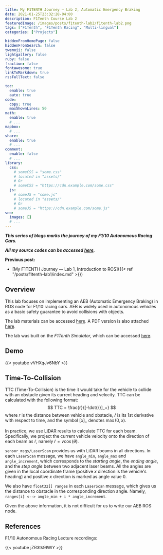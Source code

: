 ```yaml
---
title: My F1TENTH Journey — Lab 2, Automatic Emergency Braking
date: 2021-01-25T23:32:28-04:00
description: F1Tenth Course Lab 2
featuredImage: /images/posts/f1tenth-lab2/f1tenth-lab2.png
tags: ["F1Tenth", "F1Tenth Racing", "Multi-lingual"]
categories: ["Projects"]

hiddenFromHomePage: false
hiddenFromSearch: false
twemoji: false
lightgallery: false
ruby: false
fraction: false
fontawesome: true
linkToMarkdown: true
rssFullText: false

toc:
  enable: true
  auto: true
code:
  copy: true
  maxShownLines: 50
math:
  enable: true
  # ...
mapbox:
  # ...
share:
  enable: true
  # ...
comment:
  enable: false
  # ...
library:
  css:
    # someCSS = "some.css"
    # located in "assets/"
    # Or
    # someCSS = "https://cdn.example.com/some.css"
  js:
    # someJS = "some.js"
    # located in "assets/"
    # Or
    # someJS = "https://cdn.example.com/some.js"
seo:
  images: []
  # ...
---
```


***This series of blogs marks the journey of my F1/10 Autonomous Racing Cars.***

***All my source codes can be accessed [here](https://github.com/shineyruan/F1Tenth_Labs).***

**Previous post:**

- [My F1TENTH Journey — Lab 1, Introduction to ROS]({{< ref "/posts/f1tenth-lab1/index.md" >}})

<!-- more -->

## Overview

This lab focuses on implementing an AEB (Automatic Emergency Braking) in ROS node for F1/10 racing cars. AEB is widely used in autonomous vehicles as a basic safety guarantee to avoid collisions with objects.

The lab materials can be accessed [here](https://f1tenth-coursekit.readthedocs.io/en/stable/assignments/labs/lab2.html#). A PDF version is also attached [here](/files/f110_lab2.pdf).

The lab was built on the *F1Tenth Simulator*, which can be accessed [here](https://f1tenth.readthedocs.io/en/stable/going_forward/simulator/sim_install.html).

## Demo

{{< youtube vVHXqJv6NbY >}}

## Time-To-Collision

TTC (Time-To-Collision) is the time it would take for the vehicle to collide with an obstacle given its current heading and velocity. TTC can be calculated with the following format:
$$
TTC = \frac{r}{[-\dot{r}]_+}
$$
where $r$ is the distance between vehicle and obstacle, $\dot{r}$ is its 1st derivative with respect to time, and the symbol $[x]_+$ denotes $\max(0,x)$.

In practice, we use LiDAR results to calculate TTC for each beam. Specifically, we project the current vehicle velocity onto the direction of each beam as $\dot{r}$, namely $\dot{r}=v\cos(\theta)$.

`sensor_msgs/LaserScan` provides us with LiDAR beams in all directions. In each `LaserScan` message, we have `angle_min`, `angle_max` and `angle_increment`, which corresponds to the *starting angle*, the *ending angle*, and the *step angle* between two adjacent laser beams. All the angles are given in the local coordinate frame (positive $x$ direction is the vehicle's heading) and positive $x$ direction is marked as angle value $0$.

We also have `float32[] ranges` in each `LaserScan` message, which gives us the distance to obstacle in the corresponding direction angle. Namely, `ranges[i] <--> angle_min + i * angle_increment`.

Given the above information, it is not difficult for us to write our AEB ROS node.

## References

F1/10 Autonomous Racing Lecture recordings:

{{< youtube jZR3tk9IWlY >}}
